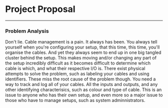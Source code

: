 # Project Proposal
---

### Problem Analysis

Don't lie. Cable management is a pain. It always has been. You always tell yourself when you're configuring your setup, that this time, this time, you'll organise the cables. And yet they always seem to end up in one big tangled cluster behind the setup. This makes moving and/or changing any part of the setup incredibly difficult as it becomes difficult to determine which cable is which, and what their respective I/O is. There exist physical attempts to solve the problem, such as labeling your cables and using identifiers. These miss the root cause of the problem though. You need a way to track and log all of your cables. All the inputs and outputs, and any other identifying characterisics, such as colour and type of cable. This is an issue to anyone who has their own setup, and even more so a major issue to those who have to manage setups, such as system adminnistrators.